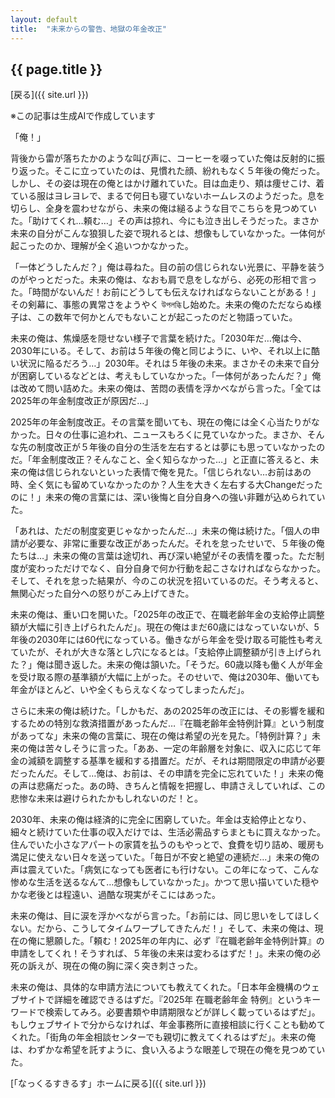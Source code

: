 ```yaml
--- 
layout: default
title:  "未来からの警告、地獄の年金改正"
---
```


## {{ page.title }}

 [戻る]({{ site.url }}) 

※この記事は生成AIで作成しています

「俺！」

背後から雷が落ちたかのような叫び声に、コーヒーを啜っていた俺は反射的に振り返った。そこに立っていたのは、見慣れた顔、紛れもなく５年後の俺だった。しかし、その姿は現在の俺とはかけ離れていた。目は血走り、頬は痩せこけ、着ている服はヨレヨレで、まるで何日も寝ていないホームレスのようだった。息を切らし、全身を震わせながら、未来の俺は縋るような目でこちらを見つめていた。「助けてくれ…頼む…」その声は掠れ、今にも泣き出しそうだった。まさか未来の自分がこんな狼狽した姿で現れるとは、想像もしていなかった。一体何が起こったのか、理解が全く追いつかなかった。

「一体どうしたんだ？」俺は尋ねた。目の前の信じられない光景に、平静を装うのがやっとだった。未来の俺は、なおも肩で息をしながら、必死の形相で言った。「時間がないんだ！お前にどうしても伝えなければならないことがある！」その剣幕に、事態の異常さをようやく উপলব্ধিし始めた。未来の俺のただならぬ様子は、この数年で何かとんでもないことが起こったのだと物語っていた。

未来の俺は、焦燥感を隠せない様子で言葉を続けた。「2030年だ…俺は今、2030年にいる。そして、お前は５年後の俺と同じように、いや、それ以上に酷い状況に陥るだろう…」2030年。それは５年後の未来。まさかその未来で自分が困窮しているなどとは、考えもしていなかった。「一体何があったんだ？」俺は改めて問い詰めた。未来の俺は、苦悶の表情を浮かべながら言った。「全ては2025年の年金制度改正が原因だ…」

2025年の年金制度改正。その言葉を聞いても、現在の俺には全く心当たりがなかった。日々の仕事に追われ、ニュースもろくに見ていなかった。まさか、そんな先の制度改正が５年後の自分の生活を左右するとは夢にも思っていなかったのだ。「年金制度改正？そんなこと、全く知らなかった…」と正直に答えると、未来の俺は信じられないといった表情で俺を見た。「信じられない…お前はあの時、全く気にも留めていなかったのか？人生を大きく左右する大Changeだったのに！」未来の俺の言葉には、深い後悔と自分自身への強い非難が込められていた。

「あれは、ただの制度変更じゃなかったんだ…」未来の俺は続けた。「個人の申請が必要な、非常に重要な改正があったんだ。それを怠ったせいで、５年後の俺たちは…」未来の俺の言葉は途切れ、再び深い絶望がその表情を覆った。ただ制度が変わっただけでなく、自分自身で何か行動を起こさなければならなかった。そして、それを怠った結果が、今のこの状況を招いているのだ。そう考えると、無関心だった自分への怒りがこみ上げてきた。

未来の俺は、重い口を開いた。「2025年の改正で、在職老齢年金の支給停止調整額が大幅に引き上げられたんだ」。現在の俺はまだ60歳にはなっていないが、5年後の2030年には60代になっている。働きながら年金を受け取る可能性も考えていたが、それが大きな落とし穴になるとは。「支給停止調整額が引き上げられた？」俺は聞き返した。未来の俺は頷いた。「そうだ。60歳以降も働く人が年金を受け取る際の基準額が大幅に上がった。そのせいで、俺は2030年、働いても年金がほとんど、いや全くもらえなくなってしまったんだ」。   

さらに未来の俺は続けた。「しかもだ、あの2025年の改正には、その影響を緩和するための特別な救済措置があったんだ…『在職老齢年金特例計算』という制度があってな」未来の俺の言葉に、現在の俺は希望の光を見た。「特例計算？」未来の俺は苦々しそうに言った。「ああ、一定の年齢層を対象に、収入に応じて年金の減額を調整する基準を緩和する措置だ。だが、それは期間限定の申請が必要だったんだ。そして…俺は、お前は、その申請を完全に忘れていた！」未来の俺の声は悲痛だった。あの時、きちんと情報を把握し、申請さえしていれば、この悲惨な未来は避けられたかもしれないのだ！と。

2030年、未来の俺は経済的に完全に困窮していた。年金は支給停止となり、細々と続けていた仕事の収入だけでは、生活必需品すらまともに買えなかった。住んでいた小さなアパートの家賃を払うのもやっとで、食費を切り詰め、暖房も満足に使えない日々を送っていた。「毎日が不安と絶望の連続だ…」未来の俺の声は震えていた。「病気になっても医者にも行けない。この年になって、こんな惨めな生活を送るなんて…想像もしていなかった」。かつて思い描いていた穏やかな老後とは程遠い、過酷な現実がそこにはあった。 

未来の俺は、目に涙を浮かべながら言った。「お前には、同じ思いをしてほしくない。だから、こうしてタイムワープしてきたんだ！」そして、未来の俺は、現在の俺に懇願した。「頼む！2025年の年内に、必ず『在職老齢年金特例計算』の申請をしてくれ！そうすれば、５年後の未来は変わるはずだ！」。未来の俺の必死の訴えが、現在の俺の胸に深く突き刺さった。   

未来の俺は、具体的な申請方法についても教えてくれた。「日本年金機構のウェブサイトで詳細を確認できるはずだ。『2025年 在職老齢年金 特例』というキーワードで検索してみろ。必要書類や申請期限などが詳しく載っているはずだ」。もしウェブサイトで分からなければ、年金事務所に直接相談に行くことも勧めてくれた。「街角の年金相談センターでも親切に教えてくれるはずだ」。未来の俺は、わずかな希望を託すように、食い入るような眼差しで現在の俺を見つめていた。

 [「なっくるすきるす」ホームに戻る]({{ site.url }})
